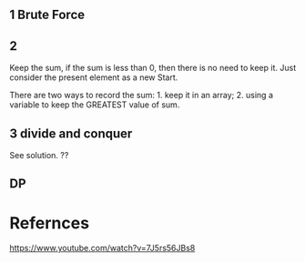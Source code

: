 ## 1 Brute Force



## 2 

Keep the sum, if the sum is less than 0, then there is no need to keep it. Just consider the present element as a new Start.

There are two ways to record the sum: 1. keep it in an array; 2. using a variable to keep the GREATEST value of sum.

## 3 divide and conquer

See solution. ??

## DP



# Refernces

https://www.youtube.com/watch?v=7J5rs56JBs8

